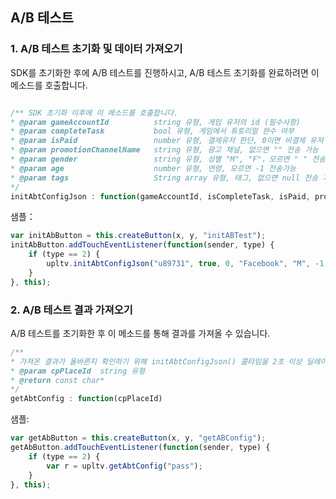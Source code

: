 ## A/B 테스트

### 1. A/B 테스트 초기화 및 데이터 가져오기

SDK를 초기화한 후에 A/B 테스트를 진행하시고, A/B 테스트 초기화를 완료하려면 이 메소드를 호출합니다.

```javascript

/** SDK 초기화 이후에 이 메소드를 호출합니다.
* @param gameAccountId          string 유형, 게임 유저의 id (필수사항)
* @param completeTask           bool 유형, 게임에서 튜토리얼 완수 여부
* @param isPaid                 number 유형, 결제유저 판단, 0이면 비결제 유저
* @param promotionChannelName   string 유형, 광고 채널, 없으면 "" 전송 가능 
* @param gender                 string 유형, 성별 "M", "F"，모르면 " " 전송가능
* @param age                    number 유형, 연령, 모르면 -1 전송가능
* @param tags                   String array 유형, 태그, 없으면 null 전송 가능
*/
initAbtConfigJson : function(gameAccountId, isCompleteTask, isPaid, promotionChannelName, gender, age, tags)
```

샘플：
```javascript
var initAbButton = this.createButton(x, y, "initABTest");
initAbButton.addTouchEventListener(function(sender, type) {
    if (type == 2) {
        upltv.initAbtConfigJson("u89731", true, 0, "Facebook", "M", -1, ["This is the first element.", "The second one.", "The last one."]);
    }
}, this);
```

### 2. A/B 테스트 결과 가져오기

A/B 테스트를 초기화한 후 이 메소드를 통해 결과를 가져올 수 있습니다.

```javascript
/**
* 가져온 결과가 올바른지 확인하기 위해 initAbtConfigJson() 콜타임을 2초 이상 딜레이 하기를 권장합니다.
* @param cpPlaceId  string 유형
* @return const char*
*/
getAbtConfig : function(cpPlaceId)
```

샘플:
```javascript
var getAbButton = this.createButton(x, y, "getABConfig");
getAbButton.addTouchEventListener(function(sender, type) {
    if (type == 2) {
        var r = upltv.getAbtConfig("pass");
    }
}, this);
```